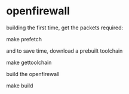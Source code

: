 # openfirewall

building the first time, get the packets required:

make prefetch


and to save time, download a prebuilt toolchain

make gettoolchain


build the openfirewall

make build

